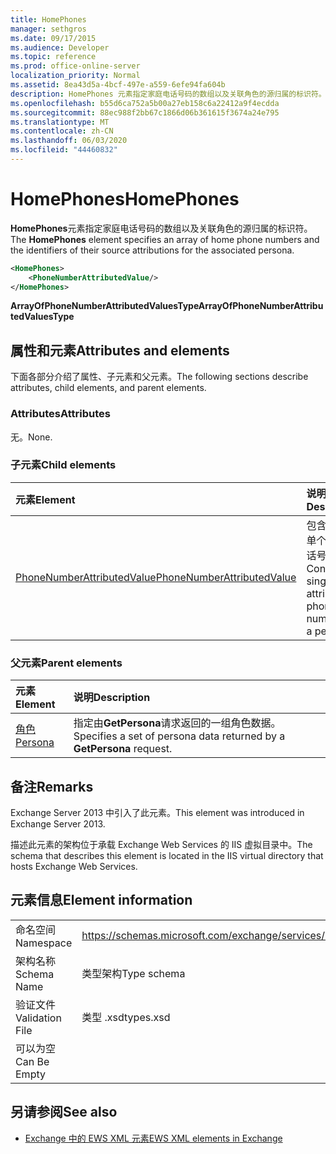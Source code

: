 ```yaml
---
title: HomePhones
manager: sethgros
ms.date: 09/17/2015
ms.audience: Developer
ms.topic: reference
ms.prod: office-online-server
localization_priority: Normal
ms.assetid: 8ea43d5a-4bcf-497e-a559-6efe94fa604b
description: HomePhones 元素指定家庭电话号码的数组以及关联角色的源归属的标识符。
ms.openlocfilehash: b55d6ca752a5b00a27eb158c6a22412a9f4ecdda
ms.sourcegitcommit: 88ec988f2bb67c1866d06b361615f3674a24e795
ms.translationtype: MT
ms.contentlocale: zh-CN
ms.lasthandoff: 06/03/2020
ms.locfileid: "44460832"
---
```

# <a name="homephones"></a><span data-ttu-id="7922e-103">HomePhones</span><span class="sxs-lookup"><span data-stu-id="7922e-103">HomePhones</span></span>

<span data-ttu-id="7922e-104">**HomePhones**元素指定家庭电话号码的数组以及关联角色的源归属的标识符。</span><span class="sxs-lookup"><span data-stu-id="7922e-104">The **HomePhones** element specifies an array of home phone numbers and the identifiers of their source attributions for the associated persona.</span></span> 
  
```XML
<HomePhones>
    <PhoneNumberAttributedValue/>
</HomePhones>
```

 <span data-ttu-id="7922e-105">**ArrayOfPhoneNumberAttributedValuesType**</span><span class="sxs-lookup"><span data-stu-id="7922e-105">**ArrayOfPhoneNumberAttributedValuesType**</span></span>
## <a name="attributes-and-elements"></a><span data-ttu-id="7922e-106">属性和元素</span><span class="sxs-lookup"><span data-stu-id="7922e-106">Attributes and elements</span></span>

<span data-ttu-id="7922e-107">下面各部分介绍了属性、子元素和父元素。</span><span class="sxs-lookup"><span data-stu-id="7922e-107">The following sections describe attributes, child elements, and parent elements.</span></span>
  
### <a name="attributes"></a><span data-ttu-id="7922e-108">Attributes</span><span class="sxs-lookup"><span data-stu-id="7922e-108">Attributes</span></span>

<span data-ttu-id="7922e-109">无。</span><span class="sxs-lookup"><span data-stu-id="7922e-109">None.</span></span>
  
### <a name="child-elements"></a><span data-ttu-id="7922e-110">子元素</span><span class="sxs-lookup"><span data-stu-id="7922e-110">Child elements</span></span>

|<span data-ttu-id="7922e-111">**元素**</span><span class="sxs-lookup"><span data-stu-id="7922e-111">**Element**</span></span>|<span data-ttu-id="7922e-112">**说明**</span><span class="sxs-lookup"><span data-stu-id="7922e-112">**Description**</span></span>|
|:-----|:-----|
|[<span data-ttu-id="7922e-113">PhoneNumberAttributedValue</span><span class="sxs-lookup"><span data-stu-id="7922e-113">PhoneNumberAttributedValue</span></span>](phonenumberattributedvalue.md) <br/> |<span data-ttu-id="7922e-114">包含角色的单个属性电话号码。</span><span class="sxs-lookup"><span data-stu-id="7922e-114">Contains a single attributed phone number for a persona.</span></span>  <br/> |
   
### <a name="parent-elements"></a><span data-ttu-id="7922e-115">父元素</span><span class="sxs-lookup"><span data-stu-id="7922e-115">Parent elements</span></span>

|<span data-ttu-id="7922e-116">**元素**</span><span class="sxs-lookup"><span data-stu-id="7922e-116">**Element**</span></span>|<span data-ttu-id="7922e-117">**说明**</span><span class="sxs-lookup"><span data-stu-id="7922e-117">**Description**</span></span>|
|:-----|:-----|
|[<span data-ttu-id="7922e-118">角色</span><span class="sxs-lookup"><span data-stu-id="7922e-118">Persona</span></span>](persona.md) <br/> |<span data-ttu-id="7922e-119">指定由**GetPersona**请求返回的一组角色数据。</span><span class="sxs-lookup"><span data-stu-id="7922e-119">Specifies a set of persona data returned by a **GetPersona** request.</span></span>  <br/> |
   
## <a name="remarks"></a><span data-ttu-id="7922e-120">备注</span><span class="sxs-lookup"><span data-stu-id="7922e-120">Remarks</span></span>

<span data-ttu-id="7922e-121">Exchange Server 2013 中引入了此元素。</span><span class="sxs-lookup"><span data-stu-id="7922e-121">This element was introduced in Exchange Server 2013.</span></span>
  
<span data-ttu-id="7922e-122">描述此元素的架构位于承载 Exchange Web Services 的 IIS 虚拟目录中。</span><span class="sxs-lookup"><span data-stu-id="7922e-122">The schema that describes this element is located in the IIS virtual directory that hosts Exchange Web Services.</span></span>
  
## <a name="element-information"></a><span data-ttu-id="7922e-123">元素信息</span><span class="sxs-lookup"><span data-stu-id="7922e-123">Element information</span></span>

|||
|:-----|:-----|
|<span data-ttu-id="7922e-124">命名空间</span><span class="sxs-lookup"><span data-stu-id="7922e-124">Namespace</span></span>  <br/> |https://schemas.microsoft.com/exchange/services/2006/types  <br/> |
|<span data-ttu-id="7922e-125">架构名称</span><span class="sxs-lookup"><span data-stu-id="7922e-125">Schema Name</span></span>  <br/> |<span data-ttu-id="7922e-126">类型架构</span><span class="sxs-lookup"><span data-stu-id="7922e-126">Type schema</span></span>  <br/> |
|<span data-ttu-id="7922e-127">验证文件</span><span class="sxs-lookup"><span data-stu-id="7922e-127">Validation File</span></span>  <br/> |<span data-ttu-id="7922e-128">类型 .xsd</span><span class="sxs-lookup"><span data-stu-id="7922e-128">types.xsd</span></span>  <br/> |
|<span data-ttu-id="7922e-129">可以为空</span><span class="sxs-lookup"><span data-stu-id="7922e-129">Can Be Empty</span></span>  <br/> ||
   
## <a name="see-also"></a><span data-ttu-id="7922e-130">另请参阅</span><span class="sxs-lookup"><span data-stu-id="7922e-130">See also</span></span>



- [<span data-ttu-id="7922e-131">Exchange 中的 EWS XML 元素</span><span class="sxs-lookup"><span data-stu-id="7922e-131">EWS XML elements in Exchange</span></span>](ews-xml-elements-in-exchange.md)

